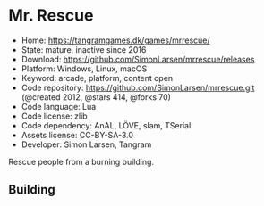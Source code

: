 # Mr. Rescue

- Home: https://tangramgames.dk/games/mrrescue/
- State: mature, inactive since 2016
- Download: https://github.com/SimonLarsen/mrrescue/releases
- Platform: Windows, Linux, macOS
- Keyword: arcade, platform, content open
- Code repository: https://github.com/SimonLarsen/mrrescue.git (@created 2012, @stars 414, @forks 70)
- Code language: Lua
- Code license: zlib
- Code dependency: AnAL, LÖVE, slam, TSerial
- Assets license: CC-BY-SA-3.0
- Developer: Simon Larsen, Tangram

Rescue people from a burning building.

## Building
